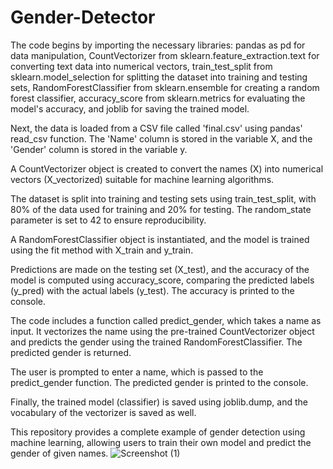 # Gender-Detector
The code begins by importing the necessary libraries: pandas as pd for data manipulation, CountVectorizer from sklearn.feature_extraction.text for converting text data into numerical vectors, train_test_split from sklearn.model_selection for splitting the dataset into training and testing sets, RandomForestClassifier from sklearn.ensemble for creating a random forest classifier, accuracy_score from sklearn.metrics for evaluating the model's accuracy, and joblib for saving the trained model.

Next, the data is loaded from a CSV file called 'final.csv' using pandas' read_csv function. The 'Name' column is stored in the variable X, and the 'Gender' column is stored in the variable y.

A CountVectorizer object is created to convert the names (X) into numerical vectors (X_vectorized) suitable for machine learning algorithms.

The dataset is split into training and testing sets using train_test_split, with 80% of the data used for training and 20% for testing. The random_state parameter is set to 42 to ensure reproducibility.

A RandomForestClassifier object is instantiated, and the model is trained using the fit method with X_train and y_train.

Predictions are made on the testing set (X_test), and the accuracy of the model is computed using accuracy_score, comparing the predicted labels (y_pred) with the actual labels (y_test). The accuracy is printed to the console.

The code includes a function called predict_gender, which takes a name as input. It vectorizes the name using the pre-trained CountVectorizer object and predicts the gender using the trained RandomForestClassifier. The predicted gender is returned.

The user is prompted to enter a name, which is passed to the predict_gender function. The predicted gender is printed to the console.

Finally, the trained model (classifier) is saved using joblib.dump, and the vocabulary of the vectorizer is saved as well.

This repository provides a complete example of gender detection using machine learning, allowing users to train their own model and predict the gender of given names.
![Screenshot (1)](https://github.com/AhmedBilalSSG/Gender-Detector/assets/110194946/4d51ff1e-41c3-4137-a95d-88a422a6bac1)
